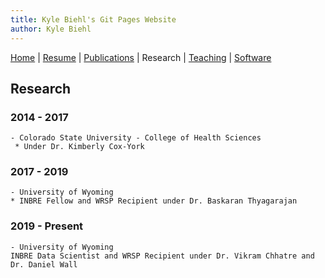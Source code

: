 ```yaml
---
title: Kyle Biehl's Git Pages Website
author: Kyle Biehl
---
```


[Home](https://kcbiehl.github.io) | [Resume](cv/cv.md)  | [Publications](publications/pub.md) | Research | [Teaching](teaching/teach.md) | [Software](sofware/tools.md)


## Research

### 2014 - 2017 
	- Colorado State University - College of Health Sciences
	 * Under Dr. Kimberly Cox-York

### 2017 - 2019 
	- University of Wyoming
	* INBRE Fellow and WRSP Recipient under Dr. Baskaran Thyagarajan

### 2019 - Present 
	- University of Wyoming
	INBRE Data Scientist and WRSP Recipient under Dr. Vikram Chhatre and Dr. Daniel Wall
